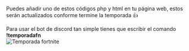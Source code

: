 Puedes añadir uno de estos códigos php y html en tu página web, estos serán actualizados conforme termine la temporada 👍

Para usar el bot de discord tan simple tienes que escribir el comando
<b>!temporadafn</b>
<br>
<img src="https://i.imgur.com/mhToidc.png" title="Temporada fortnite">
